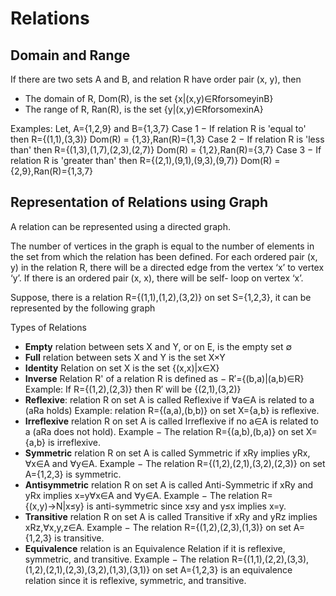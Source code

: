 # Relations


## Domain and Range
If there are two sets A and B, and relation R have order pair (x, y), then
- The domain of R, Dom(R), is the set {x|(x,y)∈RforsomeyinB}
- The range of R, Ran(R), is the set {y|(x,y)∈RforsomexinA}

Examples:
Let, A={1,2,9} and B={1,3,7}
Case 1 − If relation R is 'equal to' then R={(1,1),(3,3)}
Dom(R) = {1,3},Ran(R)={1,3}
Case 2 − If relation R is 'less than' then R={(1,3),(1,7),(2,3),(2,7)}
Dom(R) = {1,2},Ran(R)={3,7}
Case 3 − If relation R is 'greater than' then R={(2,1),(9,1),(9,3),(9,7)}
Dom(R) = {2,9},Ran(R)={1,3,7}

## Representation of Relations using Graph
A relation can be represented using a directed graph.

The number of vertices in the graph is equal to the number of elements in the set from which the relation has been defined. For each ordered pair (x, y) in the relation R, there will be a directed edge from the vertex ‘x’ to vertex ‘y’. If there is an ordered pair (x, x), there will be self- loop on vertex ‘x’.

Suppose, there is a relation R={(1,1),(1,2),(3,2)} on set S={1,2,3}, it can be represented by the following graph


Types of Relations
- __Empty__ relation between sets X and Y, or on E, is the empty set ∅
- __Full__ relation between sets X and Y is the set X×Y
- **Identity** Relation on set X is the set {(x,x)|x∈X}
- **Inverse** Relation R' of a relation R is defined as − R′={(b,a)|(a,b)∈R}
  Example: If R={(1,2),(2,3)} then R′ will be {(2,1),(3,2)}
- **Reflexive**: relation R on set A is called Reflexive 
  if ∀a∈A is related to a (aRa holds)
  Example: relation R={(a,a),(b,b)} on set X={a,b} is reflexive.
- **Irreflexive**
  relation R on set A is called Irreflexive if no a∈A is related to a 
  (aRa does not hold).
  Example − The relation R={(a,b),(b,a)} on set X={a,b} is irreflexive.
- **Symmetric**
  relation R on set A is called Symmetric if xRy implies yRx, ∀x∈A and ∀y∈A.
  Example − The relation R={(1,2),(2,1),(3,2),(2,3)} on set A={1,2,3} is symmetric.
- **Antisymmetric**
  relation R on set A is called Anti-Symmetric if xRy and yRx implies x=y∀x∈A and ∀y∈A.
  Example − The relation R={(x,y)→N|x≤y} is anti-symmetric since x≤y and y≤x implies x=y.
- **Transitive**
  relation R on set A is called Transitive if xRy and yRz implies xRz,∀x,y,z∈A.
  Example − The relation R={(1,2),(2,3),(1,3)} on set A={1,2,3} is transitive.
- **Equivalence**
  relation is an Equivalence Relation if it is reflexive, symmetric, and transitive.
  Example − The relation R={(1,1),(2,2),(3,3),(1,2),(2,1),(2,3),(3,2),(1,3),(3,1)} on set A={1,2,3} is an equivalence relation since it is reflexive, symmetric, and transitive.
